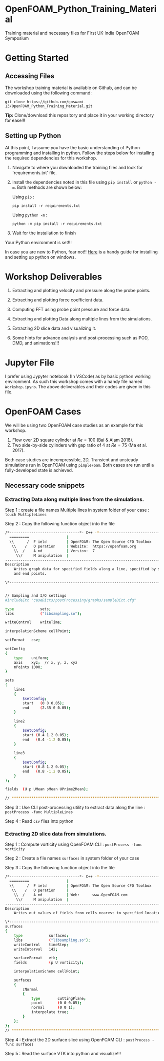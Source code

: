# OpenFOAM_Python_Training_Material
Training material and necessary files for First UK-India OpenFOAM Symposium

# Getting Started

## Accessing Files 

The workshop training material is available on Github, and can be downloaded using the following command:

```console
git clone https://github.com/goswami-13/OpenFOAM_Python_Training_Material.git
```

**Tip:** Clone/download this repository and place it in your working directory for ease!!! 

## Setting up Python

At this point, I assume you have the basic understanding of Python programming and installing in python. Follow the steps below for installing the required dependencies for this workshop.

1. Navigate to where you downloaded the training files and look for `requirements.txt' file.
2. Install the dependencies noted in this file using `pip install` or `python -m`. Both methods are shown below:

   Using `pip` :
   ```console
   pip install -r requirements.txt
   ```

   Using `python -m` :
   ```console
   python -m pip install -r requirements.txt
   ```
3. Wait for the installation to finish

Your Python environment is set!!!

In case you are new to Python, fear not!! [Here](https://www.codingforentrepreneurs.com/guides/install-python-on-windows/) is a handy guide for installing and setting up python on windows.

# Workshop Deliverables

1. Extracting and plotting velocity and pressure along the probe points.

2. Extracting and plotting force coefficient data.

3. Computing FFT using probe point pressure and force data.

4. Extracting and plotting Data along multiple lines from the simulations.

5. Extracting 2D slice data and visualizing it.

6. Some hints for advance analysis and post-processing such as POD, DMD, and animations!!!

# Jupyter File

I prefer using Jypyter notebook (In VSCode) as by basic python working environment. As such this workshop comes with a handy file named `Workshop.ipynb`. The above deliverables and their codes are given in this file.

# OpenFOAM Cases

We will be using two OpenFOAM case studies as an example for this workshop.

1. Flow over 2D square cylinder at $Re = 100$ (Bai & Alam 2018).
2. Two side-by-side cylinders with gap ratio of $4$ at $Re = 75$ (Ma et al. 2017).

Both case studies are incompressible, 2D, Transient and unsteady simulations run in OpenFOAM using `pimpleFoam`. Both cases are run until a fully-developed state is achieved.

## Necessary code snippets

### Extracting Data along multiple lines from the simulations.

Step 1 : create a file names Multiple lines in system folder of your case : `touch MultipleLines`

Step 2 : Copy the following function object into the file

```bash
/*--------------------------------*- C++ -*----------------------------------*\
  =========                 |
  \\      /  F ield         | OpenFOAM: The Open Source CFD Toolbox
   \\    /   O peration     | Website:  https://openfoam.org
    \\  /    A nd           | Version:  7
     \\/     M anipulation  |
-------------------------------------------------------------------------------
Description
    Writes graph data for specified fields along a line, specified by start
    and end points.

\*---------------------------------------------------------------------------*/


// Sampling and I/O settings
#includeEtc "caseDicts/postProcessing/graphs/sampleDict.cfg"

type            sets;
libs            ("libsampling.so");

writeControl    writeTime;

interpolationScheme cellPoint;

setFormat   csv;

setConfig
{
    type    uniform;
    axis    xyz;  // x, y, z, xyz
	nPoints	1000;
}

sets
(
    line1
    {
        $setConfig;
        start   (0 0 0.05);
		end     (2.35 0 0.05);
    }
	
	line2
    {
        $setConfig;
        start (0.4 1.2 0.05);
        end   (0.4 -1.2 0.05);
    }
	
	line3
    {
        $setConfig;
        start (0.8 1.2 0.05);
        end   (0.8 -1.2 0.05);
    }
);

fields  (U p UMean pMean UPrime2Mean);

// ************************************************************************* //
```

Step 3 : Use CLI post-processing utility to extract data along the line : `postProcess -func MultipleLines`

Step 4 : Read `csv` files into python

### Extracting 2D slice data from simulations.

Step 1 : Compute vorticity using OpenFOAM CLI : `postProcess -func vorticity`

Step 2 : Create a file names `surfaces` in system folder of your case

Step 3 : Copy the following function object into the file

```bash
/*--------------------------------*- C++ -*----------------------------------*\
  =========                 |
  \\      /  F ield         | OpenFOAM: The Open Source CFD Toolbox
   \\    /   O peration     |
    \\  /    A nd           | Web:      www.OpenFOAM.com
     \\/     M anipulation  |
-------------------------------------------------------------------------------
Description
    Writes out values of fields from cells nearest to specified locations.

\*---------------------------------------------------------------------------*/
surfaces
{
    type            surfaces;
    libs            ("libsampling.so");
    writeControl   	timeStep;
    writeInterval   142;

    surfaceFormat   vtk;
    fields          (p U vorticity);

    interpolationScheme cellPoint;

    surfaces
    {
        zNormal
        {
            type        cuttingPlane;
            point       (0 0 0.05);
            normal      (0 0 1);
            interpolate true;
        }
    };
};
// ************************************************************************* //
```

Step 4 : Extract the 2D surface slice using OpenFOAM CLI : `postProcess -func surfaces`

Step 5 : Read the surface VTK into python and visualize!!!


